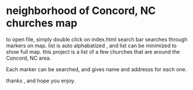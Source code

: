 # neighborhood of Concord, NC churches map

to open file, simply double click on index.html
search bar searches through markers on map.
list is auto alphabatized , and list can be minimized to show full map.
this project is a list of a few churches that are around the Concord, NC area.

Each marker can be searched, and gives name and addresss for each one.

thanks , and hope you enjoy.